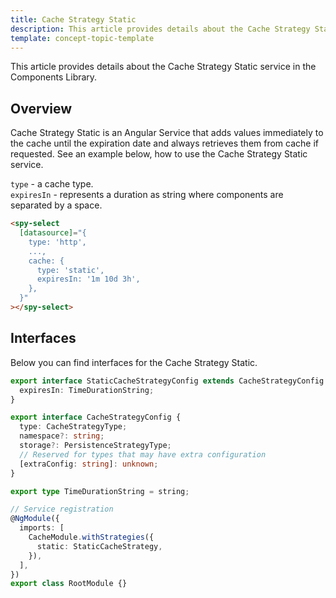 ```yaml
---
title: Cache Strategy Static
description: This article provides details about the Cache Strategy Static service in the Components Library.
template: concept-topic-template
---
```


This article provides details about the Cache Strategy Static service in the Components Library.

## Overview

Cache Strategy Static is an Angular Service that adds values immediately to the 
cache until the expiration date and always retrieves them from cache if requested.
See an example below, how to use the Cache Strategy Static service.

`type` - a cache type.  
`expiresIn` - represents a duration as string where components are separated by a space.  

```html
<spy-select
  [datasource]="{
    type: 'http',
    ...,
    cache: {
      type: 'static',
      expiresIn: '1m 10d 3h',
    },
  }"
></spy-select>
```

## Interfaces

Below you can find interfaces for the Cache Strategy Static.

```ts
export interface StaticCacheStrategyConfig extends CacheStrategyConfig {
  expiresIn: TimeDurationString;
}

export interface CacheStrategyConfig {
  type: CacheStrategyType;
  namespace?: string;
  storage?: PersistenceStrategyType;
  // Reserved for types that may have extra configuration
  [extraConfig: string]: unknown;
}

export type TimeDurationString = string;

// Service registration
@NgModule({
  imports: [
    CacheModule.withStrategies({
      static: StaticCacheStrategy,
    }),
  ],
})
export class RootModule {}
```
